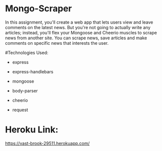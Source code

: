 # Mongo-Scraper

In this assignment, you'll create a web app that lets users view and leave comments on the latest news. But you're not going to actually write any articles; instead, you'll flex your Mongoose and Cheerio muscles to scrape news from another site. You can scrape news, save articles and make comments on specific news that interests the user.

#Technologies Used:

* express

* express-handlebars

* mongoose

* body-parser

* cheerio

* request


# Heroku Link:

https://vast-brook-29511.herokuapp.com/




